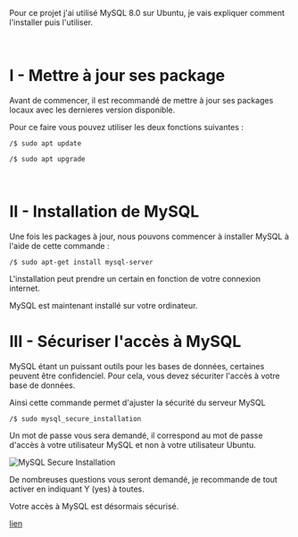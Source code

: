 Pour ce projet j'ai utilisé MySQL 8.0 sur Ubuntu, je vais expliquer comment l'installer puis l'utiliser.

<br />

# I - Mettre à jour ses package

Avant de commencer, il est recommandé de mettre à jour ses packages locaux avec les dernieres version disponible.

Pour ce faire vous pouvez utiliser les deux fonctions suivantes :

```shell
/$ sudo apt update
```
```shell
/$ sudo apt upgrade
```
<br />

# II - Installation de MySQL

Une fois les packages à jour, nous pouvons commencer à installer MySQL à l'aide de cette commande :

```shell
/$ sudo apt-get install mysql-server
```

L'installation peut prendre un certain en fonction de votre connexion internet.

MySQL est maintenant installé sur votre ordinateur.

# III - Sécuriser l'accès à MySQL

MySQL étant un puissant outils pour les bases de données, certaines peuvent être confidenciel. Pour cela, vous devez sécuriter l'accès à votre base de données.

Ainsi cette commande permet d'ajuster la sécurité du serveur MySQL

```shell
/$ sudo mysql_secure_installation
```

Un mot de passe vous sera demandé, il correspond au mot de passe d'accès à votre utilisateur MySQL et non à votre utilisateur Ubuntu.

![MySQL Secure Installation](main/doc/Autres%20rendus/NVIDIA_database_save/Le_Corronc_Ronan/assets/mysql_secure_installation.png)

De nombreuses questions vous seront demandé, je recommande de tout activer en indiquant Y (yes) à toutes.

Votre accès à MySQL est désormais sécurisé.












[lien](https://www.mysqltutorial.org/wp-content/uploads/2018/03/mysqlsampledatabase.zip)